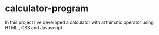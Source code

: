 # calculator-program
In this project i've developed a calculator with arthimatic operator using HTML , CSS and Javascript 
